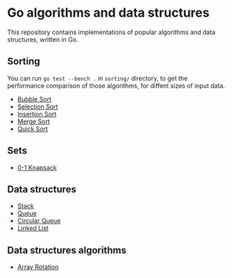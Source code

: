 # Go algorithms and data structures

This repository contains implementations of popular algorithms and data structures, written in Go.

## Sorting

You can run `go test --bench .` in `sorting/` directory, to get the performance comparison of those algorithms, for diffent sizes of input data.

* [Bubble Sort](https://github.com/el-Mike/algs/blob/master/sorting/bubble_sort.go)
* [Selection Sort](https://github.com/el-Mike/algs/blob/master/sorting/selection_sort.go)
* [Insertion Sort](https://github.com/el-Mike/algs/blob/master/sorting/insertion_sort.go)
* [Merge Sort](https://github.com/el-Mike/algs/blob/master/sorting/merge_sort.go)
* [Quick Sort](https://github.com/el-Mike/algs/blob/master/sorting/quick_sort.go)

## Sets

* [0-1 Knapsack](https://github.com/el-Mike/algs/blob/master/sets/knapsack.go)

## Data structures

* [Stack](https://github.com/el-Mike/algs/blob/master/data-structures/stack/stack.go)
* [Queue](https://github.com/el-Mike/algs/blob/master/data-structures/queue/queue.go)
* [Circular Queue](https://github.com/el-Mike/algs/blob/master/data-structures/queue/circular_queue.go)
* [Linked List](https://github.com/el-Mike/algs/blob/master/data-structures/list/linked_list.go)
## Data structures algorithms

* [Array Rotation](https://github.com/el-Mike/algs/blob/master/data-structures/array/rotation.go)
